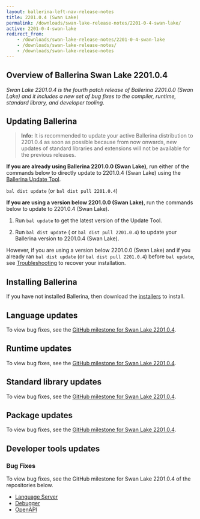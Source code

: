 ```yaml
---
layout: ballerina-left-nav-release-notes
title: 2201.0.4 (Swan Lake) 
permalink: /downloads/swan-lake-release-notes/2201-0-4-swan-lake/
active: 2201-0-4-swan-lake
redirect_from: 
    - /downloads/swan-lake-release-notes/2201-0-4-swan-lake
    - /downloads/swan-lake-release-notes/
    - /downloads/swan-lake-release-notes
---
```


## Overview of Ballerina Swan Lake 2201.0.4

<em>Swan Lake 2201.0.4 is the fourth patch release of Ballerina 2201.0.0 (Swan Lake) and it includes a new set of bug fixes to the compiler, runtime, standard library, and developer tooling.</em> 

## Updating Ballerina

>**Info:** It is recommended to update your active Ballerina distribution to 2201.0.4 as soon as possible because from now onwards, new updates of standard libraries and extensions will not be available for the previous releases.

**If you are already using Ballerina 2201.0.0 (Swan Lake)**, run either of the commands below to directly update to 2201.0.4 (Swan Lake) using the [Ballerina Update Tool](/learn/cli-documentation/update-tool/).

`bal dist update` (or `bal dist pull 2201.0.4`)

**If you are using a version below 2201.0.0 (Swan Lake)**, run the commands below to update to 2201.0.4 (Swan Lake).

1. Run `bal update` to get the latest version of the Update Tool.

2. Run `bal dist update` ( or `bal dist pull 2201.0.4`) to update your Ballerina version to 2201.0.4 (Swan Lake).

However, if you are using a version below 2201.0.0 (Swan Lake) and if you already ran `bal dist update` (or `bal dist pull 2201.0.4`) before `bal update`, see [Troubleshooting](/downloads/swan-lake-release-notes/2201-0-0-swan-lake/#troubleshooting) to recover your installation.

## Installing Ballerina

If you have not installed Ballerina, then download the [installers](/downloads/#swanlake) to install.

## Language updates

To view bug fixes, see the [GitHub milestone for Swan Lake 2201.0.4](https://github.com/ballerina-platform/ballerina-lang/issues?q=is%3Aissue+label%3AType%2FBug+label%3ATeam%2FCompilerFE+milestone%3A2201.0.4+is%3Aclosed).

## Runtime updates

To view bug fixes, see the [GitHub milestone for Swan Lake 2201.0.4](https://github.com/ballerina-platform/ballerina-lang/issues?q=is%3Aissue+is%3Aclosed+label%3ATeam%2FjBallerina+label%3AType%2FBug+milestone%3A2201.0.4).

## Standard library updates

To view bug fixes, see the [GitHub milestone for Swan Lake 2201.0.4](https://github.com/ballerina-platform/ballerina-standard-library/issues?q=is%3Aclosed+is%3Aissue+milestone%3A%22Swan+Lake+2201.0.4%22+label%3AType%2FBug).

## Package updates

To view bug fixes, see the [GitHub milestone for Swan Lake 2201.0.4](https://github.com/ballerina-platform/ballerina-lang/issues?q=is%3Aissue+label%3AArea%2FProjectAPI+milestone%3A2201.0.4%22+is%3Aclosed+label%3AType%2FBug).

## Developer tools updates

### Bug Fixes
To view bug fixes, see the GitHub milestone for Swan Lake 2201.0.4 of the repositories below.

- [Language Server](https://github.com/ballerina-platform/ballerina-lang/issues?q=is%3Aissue+is%3Aclosed+label%3ATeam%2FLanguageServer+milestone%3A%22Ballerina+2201.0.4%22+label%3AType%2FBug)
- [Debugger](https://github.com/ballerina-platform/ballerina-lang/issues?q=is%3Aissue+label%3AType%2FBug+label%3AArea%2FDebugger+is%3Aclosed+milestone%3A2201.0.4)
- [OpenAPI](https://github.com/ballerina-platform/openapi-tools/issues?q=is%3Aissue+label%3AType%2FBug+milestone%3A1.0.4+is%3Aclosed)

<!-- <style>.cGitButtonContainer, .cBallerinaTocContainer {display:none;}</style> -->
   
